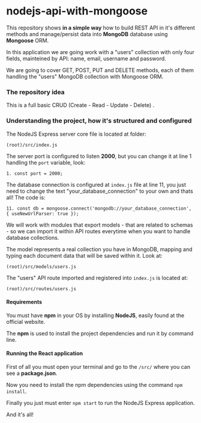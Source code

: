 # nodejs-api-with-mongoose

This repository shows **in a simple way** how to build REST API in it's different methods and manage/persist data into **MongoDB** database using **Mongoose** ORM. 

In this application we are going work with a "users" collection with only four fields, mainteined by API: name, email, username and password.

We are going to cover GET, POST, PUT and DELETE methods, each of them handling the "users" MongoDB collection with Mongoose ORM.

### The repository idea ###
This is a full basic CRUD (Create - Read - Update - Delete) .

### Understanding the project, how it's structured and configured ###
The NodeJS Express server core file is located at folder:
```
(root)/src/index.js
```

The server port is configured to listen **2000**, but you can change it at line 1 handling the `port` variable, look:
```
1. const port = 2000;
```

The database connection is configured at `index.js` file at line 11, you just need to change the text "your_database_connection" to your own and thats all! The code is:
```
11. const db = mongoose.connect('mongodb://your_database_connection', { useNewUrlParser: true });
```

We will work with modules that export models - that are related to schemas - so we can import it within API routes everytime when you want to handle database collections. 

The model represents a real collection you have in MongoDB, mapping and typing each document data that will be saved within it. Look at:
```
(root)/src/models/users.js
```

The "users" API route imported and registered into `index.js` is located at:
```
(root)/src/routes/users.js
```

#### Requirements
You must have **npm** in your OS by installing **NodeJS**, easily found at the official website.

The **npm** is used to install the project dependencies and run it by command line.

#### Running the React application
First of all you must open your terminal and go to the ```/src/``` where you can see a **package.json**. 

Now you need to install the npm dependencies using the command ```npm install```.

Finally you just must enter ```npm start``` to run the NodeJS Express application.

And it's all!
